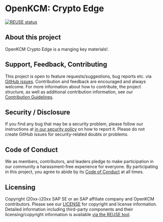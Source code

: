 # OpenKCM: Crypto Edge

[![REUSE status](https://api.reuse.software/badge/github.com/openkcm/crypto-edge)](https://api.reuse.software/info/github.com/openkcm/crypto-edge)

## About this project

OpenKCM Crypto Edge is a manging key materials!.

## Support, Feedback, Contributing

This project is open to feature requests/suggestions, bug reports etc. via [GitHub issues](https://github.com/openkcm/crypto-edge/issues). Contribution and feedback are encouraged and always welcome. For more information about how to contribute, the project structure, as well as additional contribution information, see our [Contribution Guidelines](CONTRIBUTING.md).

## Security / Disclosure
If you find any bug that may be a security problem, please follow our instructions at [in our security policy](https://github.com/openkcm/crypto-edge/security/policy) on how to report it. Please do not create GitHub issues for security-related doubts or problems.

## Code of Conduct

We as members, contributors, and leaders pledge to make participation in our community a harassment-free experience for everyone. By participating in this project, you agree to abide by its [Code of Conduct](https://github.com/openkcm/.github/blob/main/CODE_OF_CONDUCT.md) at all times.

## Licensing

Copyright (20xx-)20xx SAP SE or an SAP affiliate company and OpenKCM contributors. Please see our [LICENSE](LICENSE) for copyright and license information. Detailed information including third-party components and their licensing/copyright information is available [via the REUSE tool](https://api.reuse.software/info/github.com/openkcm/crypto-edge).
